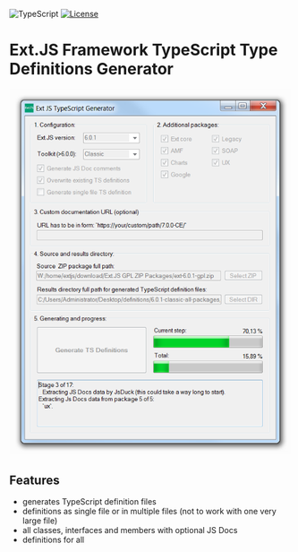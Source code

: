 ![TypeScript](https://img.shields.io/badge/TypeScript->=3.7-brightgreen.svg?style=plastic)
[![License](https://img.shields.io/badge/Licence-BSD-brightgreen.svg?style=plastic)](https://raw.githubusercontent.com/ExtTS/generator/master/LICENSE)

# Ext.JS Framework TypeScript Type Definitions Generator

<div align="center">
  
![Ext.JS TS Types Generator](https://raw.githubusercontent.com/ExtTS/generator/master/ExtTsTypesGenerator/App/gfx/printscreen.png)

</div>

## Features
- generates TypeScript definition files
- definitions as single file or in multiple files (not to work with one very large file)
- all classes, interfaces and members with optional JS Docs
- definitions for all 
